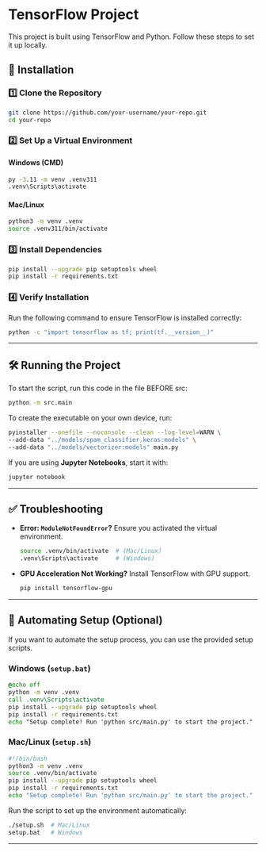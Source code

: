 # TensorFlow Project

This project is built using TensorFlow and Python. Follow these steps to set it up locally.

## 👥 Installation

### 1️⃣ Clone the Repository
```bash
git clone https://github.com/your-username/your-repo.git
cd your-repo
```

### 2️⃣ Set Up a Virtual Environment

#### **Windows (CMD)**
```cmd
py -3.11 -m venv .venv311
.venv\Scripts\activate
```

#### **Mac/Linux**
```bash
python3 -m venv .venv
source .venv311/bin/activate
```

### 3️⃣ Install Dependencies
```bash
pip install --upgrade pip setuptools wheel
pip install -r requirements.txt
```

### 4️⃣ Verify Installation
Run the following command to ensure TensorFlow is installed correctly:
```bash
python -c "import tensorflow as tf; print(tf.__version__)"
```

---

## 🛠 Running the Project

To start the script, run this code in the file BEFORE src:
```bash
python -m src.main
```

To create the executable on your own device, run:
```bash
pyinstaller --onefile --noconsole --clean --log-level=WARN \
--add-data "../models/spam_classifier.keras:models" \
--add-data "../models/vectorizer:models" main.py

```

If you are using **Jupyter Notebooks**, start it with:
```bash
jupyter notebook
```

---

## ✅ Troubleshooting
- **Error: `ModuleNotFoundError`?** Ensure you activated the virtual environment.
  ```bash
  source .venv/bin/activate  # (Mac/Linux)
  .venv\Scripts\activate     # (Windows)
  ```
- **GPU Acceleration Not Working?** Install TensorFlow with GPU support.
  ```bash
  pip install tensorflow-gpu
  ```

---

## 🔨 Automating Setup (Optional)
If you want to automate the setup process, you can use the provided setup scripts.

### **Windows (`setup.bat`)**
```bat
@echo off
python -m venv .venv
call .venv\Scripts\activate
pip install --upgrade pip setuptools wheel
pip install -r requirements.txt
echo "Setup complete! Run 'python src/main.py' to start the project."
```

### **Mac/Linux (`setup.sh`)**
```bash
#!/bin/bash
python3 -m venv .venv
source .venv/bin/activate
pip install --upgrade pip setuptools wheel
pip install -r requirements.txt
echo "Setup complete! Run 'python src/main.py' to start the project."
```

Run the script to set up the environment automatically:
```bash
./setup.sh  # Mac/Linux
setup.bat   # Windows
```

---

